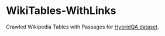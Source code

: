 # WikiTables-WithLinks
Crawled Wikipedia Tables with Passages for [HybridQA dataset](https://github.com/wenhuchen/HybridQA).
